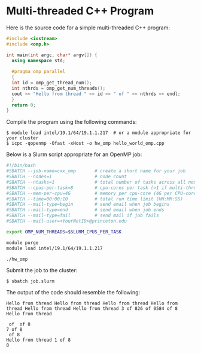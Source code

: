 # Multi-threaded C++ Program

Here is the source code for a simple multi-threaded C++ program:

```c++
#include <iostream>
#include <omp.h>

int main(int argc, char* argv[]) {
  using namespace std;
 
  #pragma omp parallel
  {
  int id = omp_get_thread_num();
  int nthrds = omp_get_num_threads();
  cout << "Hello from thread " << id << " of " << nthrds << endl;
  }
  return 0;
}
```

Compile the program using the following commands:

```
$ module load intel/19.1/64/19.1.1.217  # or a module appropriate for your cluster
$ icpc -qopenmp -Ofast -xHost -o hw_omp hello_world_omp.cpp
```

Below is a Slurm script appropriate for an OpenMP job:

```bash
#!/bin/bash
#SBATCH --job-name=cxx_omp       # create a short name for your job
#SBATCH --nodes=1                # node count
#SBATCH --ntasks=1               # total number of tasks across all nodes
#SBATCH --cpus-per-task=8        # cpu-cores per task (>1 if multi-threaded tasks)
#SBATCH --mem-per-cpu=4G         # memory per cpu-core (4G per CPU-core is default)
#SBATCH --time=00:00:10          # total run time limit (HH:MM:SS)
#SBATCH --mail-type=begin        # send email when job begins
#SBATCH --mail-type=end          # send email when job ends
#SBATCH --mail-type=fail         # send mail if job fails
#SBATCH --mail-user=<YourNetID>@princeton.edu

export OMP_NUM_THREADS=$SLURM_CPUS_PER_TASK

module purge
module load intel/19.1/64/19.1.1.217

./hw_omp
```

Submit the job to the cluster:

```
$ sbatch job.slurm
```

The output of the code should resemble the following:

```
Hello from thread Hello from thread Hello from thread Hello from thread Hello from thread Hello from thread 3 of 826 of 0584 of 8
Hello from thread 

 of  of 8
7 of 8
 of 8
Hello from thread 1 of 8
8
```
